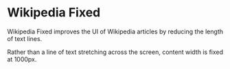 # Wikipedia Fixed
Wikipedia Fixed improves the UI of Wikipedia articles by reducing the length of text lines.

Rather than a line of text stretching across the screen, content width is fixed at 1000px.
